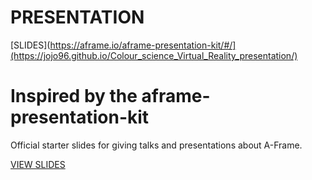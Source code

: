 # PRESENTATION 

[SLIDES](https://aframe.io/aframe-presentation-kit/#/](https://jojo96.github.io/Colour_science_Virtual_Reality_presentation/)

# Inspired by the aframe-presentation-kit

Official starter slides for giving talks and presentations about A-Frame.

[VIEW SLIDES](https://aframe.io/aframe-presentation-kit/#/)

